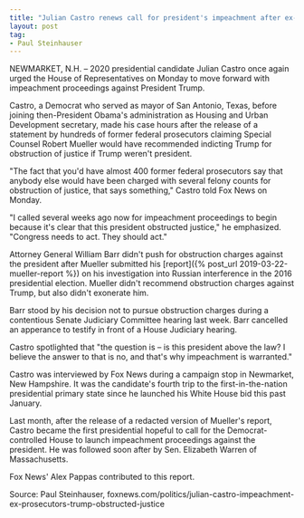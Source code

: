 ```yaml
---
title: "Julian Castro renews call for president's impeachment after ex-prosecutors claim Trump obstructed justice"
layout: post
tag:
- Paul Steinhauser
---
```


NEWMARKET, N.H. – 2020 presidential candidate Julian Castro once again urged the House of Representatives on Monday to move forward with impeachment proceedings against President Trump.

Castro, a Democrat who served as mayor of San Antonio, Texas, before joining then-President Obama's administration as Housing and Urban Development secretary, made his case hours after the release of a statement by hundreds of former federal prosecutors claiming Special Counsel Robert Mueller would have recommended indicting Trump for obstruction of justice if Trump weren't president.

"The fact that you'd have almost 400 former federal prosecutors say that anybody else would have been charged with several felony counts for obstruction of justice, that says something," Castro told Fox News on Monday.

"I called several weeks ago now for impeachment proceedings to begin because it's clear that this president obstructed justice," he emphasized. "Congress needs to act. They should act."

Attorney General William Barr didn't push for obstruction charges against the president after Mueller submitted his [report]({% post_url 2019-03-22-mueller-report %}) on his investigation into Russian interference in the 2016 presidential election. Mueller didn't recommend obstruction charges against Trump, but also didn't exonerate him.

Barr stood by his decision not to pursue obstruction charges during a contentious Senate Judiciary Committee hearing last week. Barr cancelled an apperance to testify in front of a House Judiciary hearing.

Castro spotlighted that "the question is – is this president above the law? I believe the answer to that is no, and that's why impeachment is warranted."

Castro was interviewed by Fox News during a campaign stop in Newmarket, New Hampshire. It was the candidate's fourth trip to the first-in-the-nation presidential primary state since he launched his White House bid this past January.

Last month, after the release of a redacted version of Mueller's report, Castro became the first presidential hopeful to call for the Democrat-controlled House to launch impeachment proceedings against the president. He was followed soon after by Sen. Elizabeth Warren of Massachusetts.

Fox News' Alex Pappas contributed to this report.

Source: Paul Steinhauser, foxnews.com/politics/julian-castro-impeachment-ex-prosecutors-trump-obstructed-justice
